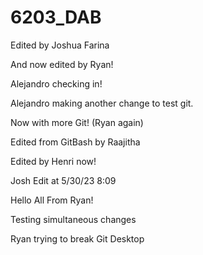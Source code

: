 # 6203_DAB

Edited by Joshua Farina

And now edited by Ryan!

Alejandro checking in!

Alejandro making another change to test git.

Now with more Git! (Ryan again)

Edited from GitBash by Raajitha

Edited by Henri now!

Josh Edit at 5/30/23 8:09

Hello All From Ryan!

Testing simultaneous changes

Ryan trying to break Git Desktop

